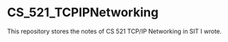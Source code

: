 # CS_521_TCPIPNetworking
This repository stores the notes of CS 521 TCP/IP Networking in SIT I wrote.
